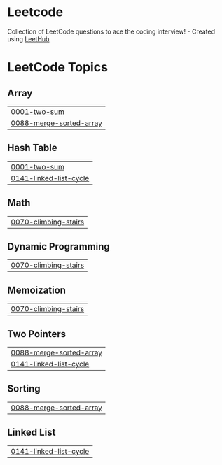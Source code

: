 # Leetcode
Collection of LeetCode questions to ace the coding interview! - Created using [LeetHub](https://github.com/QasimWani/LeetHub)

<!---LeetCode Topics Start-->
# LeetCode Topics
## Array
|  |
| ------- |
| [0001-two-sum](https://github.com/HaydenHuan03/Leetcode/tree/master/0001-two-sum) |
| [0088-merge-sorted-array](https://github.com/HaydenHuan03/Leetcode/tree/master/0088-merge-sorted-array) |
## Hash Table
|  |
| ------- |
| [0001-two-sum](https://github.com/HaydenHuan03/Leetcode/tree/master/0001-two-sum) |
| [0141-linked-list-cycle](https://github.com/HaydenHuan03/Leetcode/tree/master/0141-linked-list-cycle) |
## Math
|  |
| ------- |
| [0070-climbing-stairs](https://github.com/HaydenHuan03/Leetcode/tree/master/0070-climbing-stairs) |
## Dynamic Programming
|  |
| ------- |
| [0070-climbing-stairs](https://github.com/HaydenHuan03/Leetcode/tree/master/0070-climbing-stairs) |
## Memoization
|  |
| ------- |
| [0070-climbing-stairs](https://github.com/HaydenHuan03/Leetcode/tree/master/0070-climbing-stairs) |
## Two Pointers
|  |
| ------- |
| [0088-merge-sorted-array](https://github.com/HaydenHuan03/Leetcode/tree/master/0088-merge-sorted-array) |
| [0141-linked-list-cycle](https://github.com/HaydenHuan03/Leetcode/tree/master/0141-linked-list-cycle) |
## Sorting
|  |
| ------- |
| [0088-merge-sorted-array](https://github.com/HaydenHuan03/Leetcode/tree/master/0088-merge-sorted-array) |
## Linked List
|  |
| ------- |
| [0141-linked-list-cycle](https://github.com/HaydenHuan03/Leetcode/tree/master/0141-linked-list-cycle) |
<!---LeetCode Topics End-->